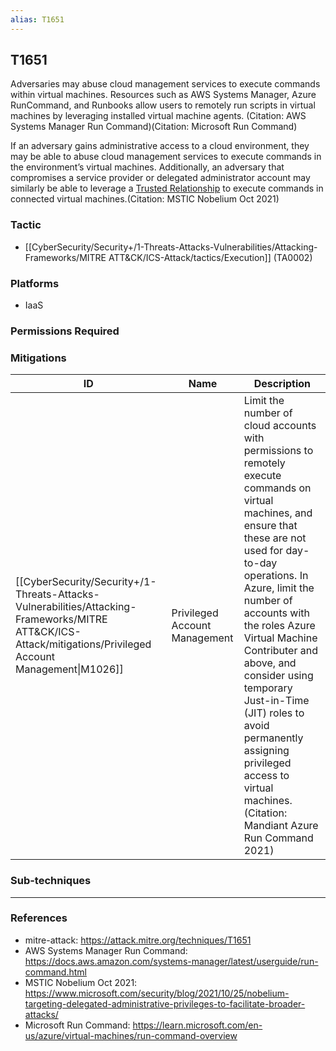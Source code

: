 ```yaml
---
alias: T1651
---
```


## T1651

Adversaries may abuse cloud management services to execute commands within virtual machines. Resources such as AWS Systems Manager, Azure RunCommand, and Runbooks allow users to remotely run scripts in virtual machines by leveraging installed virtual machine agents. (Citation: AWS Systems Manager Run Command)(Citation: Microsoft Run Command)

If an adversary gains administrative access to a cloud environment, they may be able to abuse cloud management services to execute commands in the environment’s virtual machines. Additionally, an adversary that compromises a service provider or delegated administrator account may similarly be able to leverage a [Trusted Relationship](https://attack.mitre.org/techniques/T1199) to execute commands in connected virtual machines.(Citation: MSTIC Nobelium Oct 2021)


### Tactic
- [[CyberSecurity/Security+/1-Threats-Attacks-Vulnerabilities/Attacking-Frameworks/MITRE ATT&CK/ICS-Attack/tactics/Execution]] (TA0002)

### Platforms
- IaaS

### Permissions Required

### Mitigations

| ID | Name | Description |
| --- | --- | --- |
| [[CyberSecurity/Security+/1-Threats-Attacks-Vulnerabilities/Attacking-Frameworks/MITRE ATT&CK/ICS-Attack/mitigations/Privileged Account Management\|M1026]] | Privileged Account Management | Limit the number of cloud accounts with permissions to remotely execute commands on virtual machines, and ensure that these are not used for day-to-day operations. In Azure, limit the number of accounts with the roles Azure Virtual Machine Contributer and above, and consider using temporary Just-in-Time (JIT) roles to avoid permanently assigning privileged access to virtual machines.(Citation: Mandiant Azure Run Command 2021)  |

### Sub-techniques


---
### References

- mitre-attack: https://attack.mitre.org/techniques/T1651
- AWS Systems Manager Run Command: https://docs.aws.amazon.com/systems-manager/latest/userguide/run-command.html
- MSTIC Nobelium Oct 2021: https://www.microsoft.com/security/blog/2021/10/25/nobelium-targeting-delegated-administrative-privileges-to-facilitate-broader-attacks/
- Microsoft Run Command: https://learn.microsoft.com/en-us/azure/virtual-machines/run-command-overview
